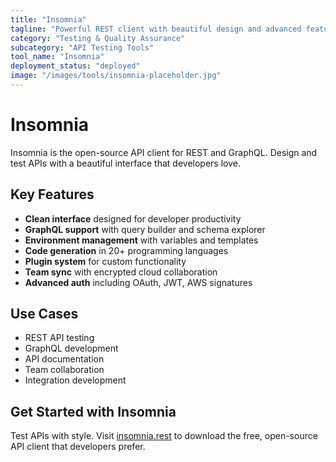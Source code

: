 ```yaml
---
title: "Insomnia"
tagline: "Powerful REST client with beautiful design and advanced features"
category: "Testing & Quality Assurance"
subcategory: "API Testing Tools"
tool_name: "Insomnia"
deployment_status: "deployed"
image: "/images/tools/insomnia-placeholder.jpg"
---
```


# Insomnia

Insomnia is the open-source API client for REST and GraphQL. Design and test APIs with a beautiful interface that developers love.

## Key Features

- **Clean interface** designed for developer productivity
- **GraphQL support** with query builder and schema explorer
- **Environment management** with variables and templates
- **Code generation** in 20+ programming languages
- **Plugin system** for custom functionality
- **Team sync** with encrypted cloud collaboration
- **Advanced auth** including OAuth, JWT, AWS signatures

## Use Cases

- REST API testing
- GraphQL development
- API documentation
- Team collaboration
- Integration development

## Get Started with Insomnia

Test APIs with style. Visit [insomnia.rest](https://insomnia.rest) to download the free, open-source API client that developers prefer.
